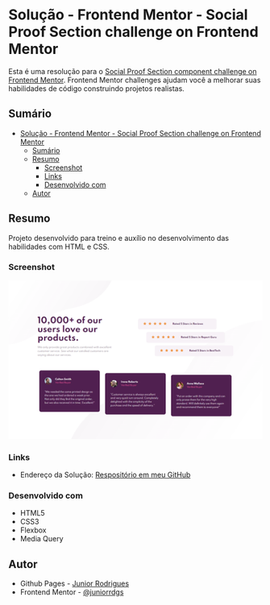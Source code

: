 # Solução - Frontend Mentor - Social Proof Section challenge on Frontend Mentor

Esta é uma resolução para o [Social Proof Section component challenge on Frontend Mentor](https://www.frontendmentor.io/challenges/social-proof-section-6e0qTv_bA/hub/social-proof-section-swnTrrtvG). Frontend Mentor challenges ajudam você a melhorar suas habilidades de código construindo projetos realistas. 

## Sumário

- [Solução - Frontend Mentor - Social Proof Section challenge on Frontend Mentor](#solução---frontend-mentor---social-proof-section-challenge-on-frontend-mentor)
  - [Sumário](#sumário)
  - [Resumo](#resumo)
    - [Screenshot](#screenshot)
    - [Links](#links)
    - [Desenvolvido com](#desenvolvido-com)
  - [Autor](#autor)

## Resumo
Projeto desenvolvido para treino e auxílio no desenvolvimento das habilidades com HTML e CSS.

### Screenshot
![](assets/images/screenshot.png)

### Links
- Endereço da Solução: [Respositório em meu GitHub](https://github.com/juniorrdgs/social-proof-section)

### Desenvolvido com
- HTML5
- CSS3
- Flexbox
- Media Query

## Autor

- Github Pages - [Junior Rodrigues](https://juniorrdgs.github.io)
- Frontend Mentor - [@juniorrdgs](https://www.frontendmentor.io/profile/juniorrdgs)
